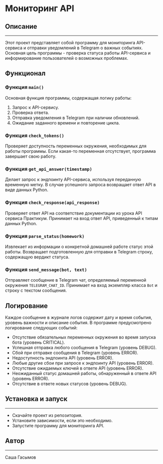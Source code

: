 # **Мониторинг API**

## **Описание**
___
Этот проект представляет собой программу для мониторинга API-сервиса и отправки уведомлений в Telegram о важных событиях. Основная цель программы - проверка статуса работы API-сервиса и информирование пользователей о возможных проблемах.

## **Функционал**

### **Функция `main()`**
Основная функция программы, содержащая логику работы:
1. Запрос к API-сервису.
2. Проверка ответа.
3. Отправка уведомления в Telegram при наличии обновлений.
4. Ожидание заданного времени и повторение цикла.

### **Функция `check_tokens()`**
Проверяет доступность переменных окружения, необходимых для работы программы. Если какая-то переменная отсутствует, программа завершает свою работу.

### **Функция `get_api_answer(timestamp)`**
Делает запрос к эндпоинту API-сервиса, используя переданную временную метку. В случае успешного запроса возвращает ответ API в виде данных Python.

### **Функция `check_response(api_response)`**
Проверяет ответ API на соответствие документации из урока API сервиса Практикум. Принимает на вход ответ API, приведенный к типам данных Python.

### **Функция `parse_status(homework)`**
Извлекает из информации о конкретной домашней работе статус этой работы. Возвращает подготовленную для отправки в Telegram строку, содержащую вердикт статуса.

### **Функция `send_message(bot, text)`**
Отправляет сообщение в Telegram чат, определяемый переменной окружения `TELEGRAM_CHAT_ID`. Принимает на вход экземпляр класса `Bot` и строку с текстом сообщения.

## **Логирование**
Каждое сообщение в журнале логов содержит дату и время события, уровень важности и описание события. В программе предусмотрено логирование следующих событий:
- Отсутствие обязательных переменных окружения во время запуска бота (уровень CRITICAL).
- Успешная отправка любого сообщения в Telegram (уровень DEBUG).
- Сбой при отправке сообщения в Telegram (уровень ERROR).
- Недоступность эндпоинта API (уровень ERROR).
- Любые другие сбои при запросе к эндпоинту API (уровень ERROR).
- Отсутствие ожидаемых ключей в ответе API (уровень ERROR).
- Неожиданный статус домашней работы, обнаруженный в ответе API (уровень ERROR).
- Отсутствие в ответе новых статусов (уровень DEBUG).

## **Установка и запуск**
___
- Скачайте проект из репозитория.
- Установите зависимости, если это необходимо.
- Запустите программу для мониторинга API.

## **Автор**
___

Саша Гасымов
